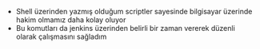 - Shell üzerinden yazmış olduğum scriptler sayesinde bilgisayar üzerinde hakim olmamız daha kolay oluyor
- Bu komutları da jenkins üzerinden belirli bir zaman vererek düzenli olarak çalışmasını sağladım 

